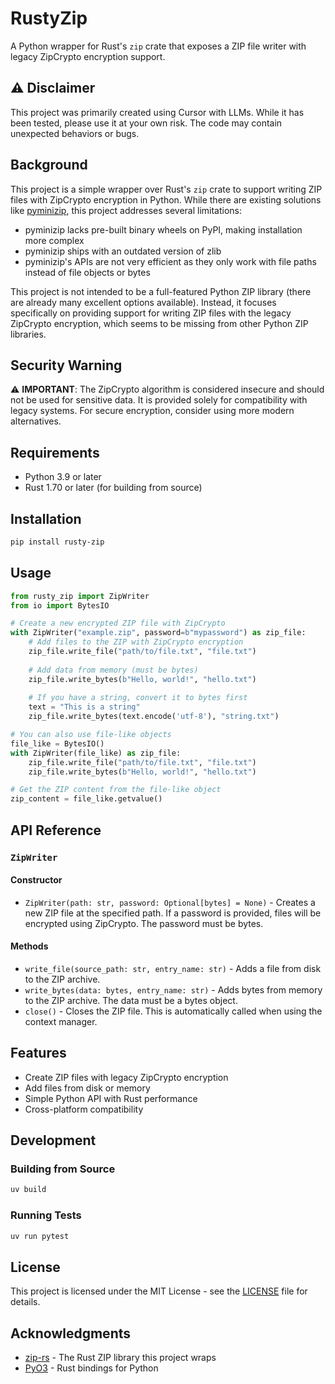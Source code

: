 # RustyZip

A Python wrapper for Rust's `zip` crate that exposes a ZIP file writer with legacy ZipCrypto encryption support.

## ⚠️ Disclaimer

This project was primarily created using Cursor with LLMs. While it has been tested, please use it at your own risk. The code may contain unexpected behaviors or bugs.

## Background

This project is a simple wrapper over Rust's `zip` crate to support writing ZIP files with ZipCrypto encryption in Python. While there are existing solutions like [pyminizip](https://github.com/smihica/pyminizip), this project addresses several limitations:

- pyminizip lacks pre-built binary wheels on PyPI, making installation more complex
- pyminizip ships with an outdated version of zlib
- pyminizip's APIs are not very efficient as they only work with file paths instead of file objects or bytes

This project is not intended to be a full-featured Python ZIP library (there are already many excellent options available). Instead, it focuses specifically on providing support for writing ZIP files with the legacy ZipCrypto encryption, which seems to be missing from other Python ZIP libraries.

## Security Warning

⚠️ **IMPORTANT**: The ZipCrypto algorithm is considered insecure and should not be used for sensitive data. It is provided solely for compatibility with legacy systems. For secure encryption, consider using more modern alternatives.

## Requirements

- Python 3.9 or later
- Rust 1.70 or later (for building from source)

## Installation

```bash
pip install rusty-zip
```

## Usage

```python
from rusty_zip import ZipWriter
from io import BytesIO

# Create a new encrypted ZIP file with ZipCrypto
with ZipWriter("example.zip", password=b"mypassword") as zip_file:
    # Add files to the ZIP with ZipCrypto encryption
    zip_file.write_file("path/to/file.txt", "file.txt")
    
    # Add data from memory (must be bytes)
    zip_file.write_bytes(b"Hello, world!", "hello.txt")
    
    # If you have a string, convert it to bytes first
    text = "This is a string"
    zip_file.write_bytes(text.encode('utf-8'), "string.txt")

# You can also use file-like objects
file_like = BytesIO()
with ZipWriter(file_like) as zip_file:
    zip_file.write_file("path/to/file.txt", "file.txt")
    zip_file.write_bytes(b"Hello, world!", "hello.txt")

# Get the ZIP content from the file-like object
zip_content = file_like.getvalue()
```

## API Reference

### `ZipWriter`

#### Constructor

- `ZipWriter(path: str, password: Optional[bytes] = None)` - Creates a new ZIP file at the specified path. If a password is provided, files will be encrypted using ZipCrypto. The password must be bytes.

#### Methods

- `write_file(source_path: str, entry_name: str)` - Adds a file from disk to the ZIP archive.
- `write_bytes(data: bytes, entry_name: str)` - Adds bytes from memory to the ZIP archive. The data must be a bytes object.
- `close()` - Closes the ZIP file. This is automatically called when using the context manager.

## Features

- Create ZIP files with legacy ZipCrypto encryption
- Add files from disk or memory
- Simple Python API with Rust performance
- Cross-platform compatibility

## Development

### Building from Source

```bash
uv build
```

### Running Tests

```bash
uv run pytest
```

## License

This project is licensed under the MIT License - see the [LICENSE](LICENSE) file for details.

## Acknowledgments

- [zip-rs](https://github.com/zip-rs/zip) - The Rust ZIP library this project wraps
- [PyO3](https://github.com/PyO3/pyo3) - Rust bindings for Python
